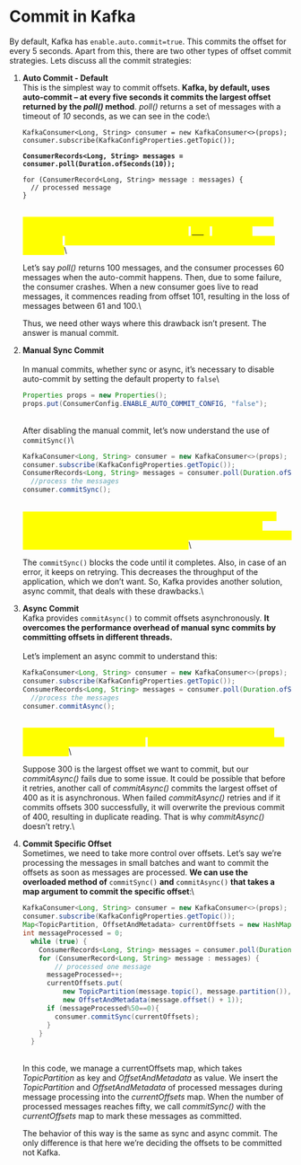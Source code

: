 # Commit in Kafka

By default, Kafka has `enable.auto.commit=true`. This commits the offset for every 5 seconds. Apart from this, there are two other types of offset commit strategies. Lets discuss all the commit strategies:

1.  **Auto Commit - Default** \
    This is the simplest way to commit offsets. **Kafka, by default, uses auto-commit – at every five seconds it commits the largest offset returned by the **_**poll()**_** method**. _poll()_ returns a set of messages with a timeout of _10_ seconds, as we can see in the code:\


    <pre class="language-java"><code class="lang-java">KafkaConsumer&#x3C;Long, String> consumer = new KafkaConsumer&#x3C;>(props);
    consumer.subscribe(KafkaConfigProperties.getTopic());
    <strong>
    </strong><strong>ConsumerRecords&#x3C;Long, String> messages = consumer.poll(Duration.ofSeconds(10));
    </strong>
    for (ConsumerRecord&#x3C;Long, String> message : messages) {
      // processed message
    }
    </code></pre>

    \
    <mark style="color:yellow;">The problem with auto-commit is that there is a very high chance of data loss in case of application failure. When</mark> [_<mark style="color:yellow;">poll</mark>_](https://www.baeldung.com/java-kafka-consumer-api-read#2-consuming-messages)_<mark style="color:yellow;">()</mark>_ <mark style="color:yellow;"></mark><mark style="color:yellow;">returns the messages,</mark> <mark style="color:yellow;"></mark><mark style="color:yellow;">**Kafka may commit the largest offset before processing messages**</mark><mark style="color:yellow;">.</mark>\


    Let’s say _poll()_ returns 100 messages, and the consumer processes 60 messages when the auto-commit happens. Then, due to some failure, the consumer crashes. When a new consumer goes live to read messages, it commences reading from offset 101, resulting in the loss of messages between 61 and 100.\


    Thus, we need other ways where this drawback isn’t present. The answer is manual commit.
2.  **Manual Sync Commit**\
    \
    In manual commits, whether sync or async,  it’s necessary to disable auto-commit by setting the default property to `false`\


    ```java
    Properties props = new Properties();
    props.put(ConsumerConfig.ENABLE_AUTO_COMMIT_CONFIG, "false");
    ```

    \
    After disabling the manual commit, let’s now understand the use of  `commitSync()`\


    ```java
    KafkaConsumer<Long, String> consumer = new KafkaConsumer<>(props);
    consumer.subscribe(KafkaConfigProperties.getTopic());
    ConsumerRecords<Long, String> messages = consumer.poll(Duration.ofSeconds(10));
      //process the messages
    consumer.commitSync();
    ```

    \
    <mark style="color:yellow;">**This method prevents data loss by committing the offset only after processing the messages**</mark><mark style="color:yellow;">. However, it doesn’t prevent duplicate reading when a consumer crashes before committing the offset. Besides this, it also impacts application performance.</mark>\


    The `commitSync()` blocks the code until it completes. Also, in case of an error, it keeps on retrying. This decreases the throughput of the application, which we don’t want. So, Kafka provides another solution, async commit, that deals with these drawbacks.\

3.  **Async Commit**\
    Kafka provides `commitAsync()` to commit offsets asynchronously. **It overcomes the performance overhead of manual sync commits by committing offsets in different threads.** \
    \
    Let’s implement an async commit to understand this:

    ```java
    KafkaConsumer<Long, String> consumer = new KafkaConsumer<>(props); 
    consumer.subscribe(KafkaConfigProperties.getTopic()); 
    ConsumerRecords<Long, String> messages = consumer.poll(Duration.ofSeconds(10));
      //process the messages
    consumer.commitAsync();
    ```

    \
    <mark style="color:yellow;">The problem with the async commit is that it doesn’t retry in case of failure. It relies on the next call of</mark> <mark style="color:yellow;"></mark><mark style="color:yellow;">`commitAsync()`</mark><mark style="color:yellow;">, which will commit the latest offset.</mark>\


    Suppose 300 is the largest offset we want to commit, but our _commitAsync()_ fails due to some issue. It could be possible that before it retries, another call of _commitAsync()_ commits the largest offset of 400 as it is asynchronous. When failed _commitAsync()_ retries and if it commits offsets 300 successfully, it will overwrite the previous commit of 400, resulting in duplicate reading. That is why _commitAsync()_ doesn’t retry.\

4.  **Commit Specific Offset** \
    Sometimes, we need to take more control over offsets. Let’s say we’re processing the messages in small batches and want to commit the offsets as soon as messages are processed. **We can use the overloaded method of** `commitSync()` **and** `commitAsync()` **that takes a map argument to commit the specific offset**:\


    ```java
    KafkaConsumer<Long, String> consumer = new KafkaConsumer<>(props);
    consumer.subscribe(KafkaConfigProperties.getTopic());
    Map<TopicPartition, OffsetAndMetadata> currentOffsets = new HashMap<>();
    int messageProcessed = 0;
      while (true) {
        ConsumerRecords<Long, String> messages = consumer.poll(Duration.ofSeconds(10));
        for (ConsumerRecord<Long, String> message : messages) {
            // processed one message
          messageProcessed++;
          currentOffsets.put(
              new TopicPartition(message.topic(), message.partition()),
              new OffsetAndMetadata(message.offset() + 1));
          if (messageProcessed%50==0){
            consumer.commitSync(currentOffsets);
          }
        }
      }
    ```

    \
    In this code, we manage a currentOffsets map, which takes _TopicPartition_ as key and _OffsetAndMetadata_ as value. We insert the _TopicPartition_ and _OffsetAndMetadata_ of processed messages during message processing into the _currentOffsets_ map. When the number of processed messages reaches fifty, we call _commitSync()_ with the _currentOffsets_ map to mark these messages as committed.

    The behavior of this way is the same as sync and async commit. The only difference is that here we’re deciding the offsets to be committed not Kafka.
